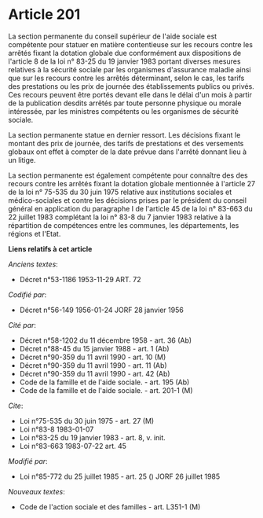 # Article 201

La section permanente du conseil supérieur de l'aide sociale est compétente pour statuer en matière contentieuse sur les
recours contre les arrêtés fixant la dotation globale due conformément aux dispositions de l'article 8 de la loi n° 83-25 du
19 janvier 1983 portant diverses mesures relatives à la sécurité sociale par les organismes d'assurance maladie ainsi que sur
les recours contre les arrêtés déterminant, selon le cas, les tarifs des prestations ou les prix de journée des
établissements publics ou privés. Ces recours peuvent être portés devant elle dans le délai d'un mois à partir de la
publication desdits arrêtés par toute personne physique ou morale intéressée, par les ministres compétents ou les organismes
de sécurité sociale.

La section permanente statue en dernier ressort. Les décisions fixant le montant des prix de journée, des tarifs de
prestations et des versements globaux ont effet à compter de la date prévue dans l'arrêté donnant lieu à un litige.

La section permanente est également compétente pour connaître des des recours contre les arrêtés fixant la dotation globale
mentionnée à l'article 27 de la loi n° 75-535 du 30 juin 1975 relative aux institutions sociales et médico-sociales et contre
les décisions prises par le président du conseil général en application du paragraphe I de l'article 45 de la loi n° 83-663
du 22 juillet 1983 complétant la loi n° 83-8 du 7 janvier 1983 relative à la répartition de compétences entre les communes,
les départements, les régions et l'Etat.

**Liens relatifs à cet article**

_Anciens textes_:

  - Décret n°53-1186 1953-11-29 ART. 72

_Codifié par_:

  - Décret n°56-149 1956-01-24 JORF 28 janvier 1956

_Cité par_:

  - Décret n°58-1202 du 11 décembre 1958 - art. 36 (Ab)
  - Décret n°88-45 du 15 janvier 1988 - art. 1 (Ab)
  - Décret n°90-359 du 11 avril 1990 - art. 10 (M)
  - Décret n°90-359 du 11 avril 1990 - art. 11 (Ab)
  - Décret n°90-359 du 11 avril 1990 - art. 42 (Ab)
  - Code de la famille et de l'aide sociale. - art. 195 (Ab)
  - Code de la famille et de l'aide sociale. - art. 201-1 (M)

_Cite_:

  - Loi n°75-535 du 30 juin 1975 - art. 27 (M)
  - Loi n°83-8 1983-01-07
  - Loi n°83-25 du 19 janvier 1983 - art. 8, v. init.
  - Loi n°83-663 1983-07-22 art. 45

_Modifié par_:

  - Loi n°85-772 du 25 juillet 1985 - art. 25 () JORF 26 juillet 1985

_Nouveaux textes_:

  - Code de l'action sociale et des familles - art. L351-1 (M)
